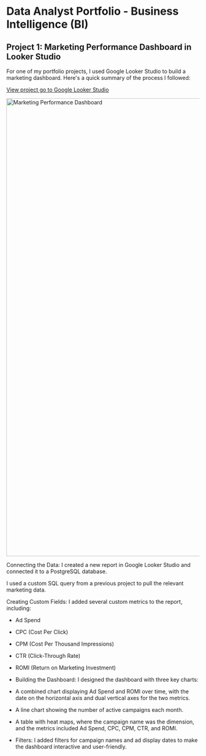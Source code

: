 # Data Analyst Portfolio - Business Intelligence (BI) 

## Project 1: Marketing Performance Dashboard in Looker Studio

For one of my portfolio projects, I used Google Looker Studio to build a marketing dashboard. Here's a quick summary of the process I followed:

[View project go to Google Looker Studio](https://lookerstudio.google.com/reporting/fd02cf72-7177-4518-950c-68f38af18061)

<img width="1194" alt="Marketing Performance Dashboard" src="https://github.com/user-attachments/assets/12493f42-d320-4868-b209-900788ec8492">

Connecting the Data: I created a new report in Google Looker Studio and connected it to a PostgreSQL database. 

I used a custom SQL query from a previous project to pull the relevant marketing data.

Creating Custom Fields: I added several custom metrics to the report, including:

- Ad Spend
- CPC (Cost Per Click)
- CPM (Cost Per Thousand Impressions)
- CTR (Click-Through Rate)
- ROMI (Return on Marketing Investment)
- Building the Dashboard: I designed the dashboard with three key charts:

- A combined chart displaying Ad Spend and ROMI over time, with the date on the horizontal axis and dual vertical axes for the two metrics.
- A line chart showing the number of active campaigns each month.
- A table with heat maps, where the campaign name was the dimension, and the metrics included Ad Spend, CPC, CPM, CTR, and ROMI.
- Filters: I added filters for campaign names and ad display dates to make the dashboard interactive and user-friendly.
  

